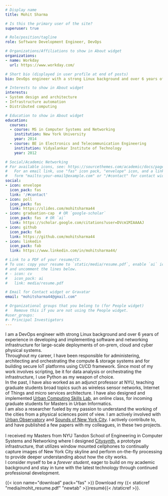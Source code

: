 ```yaml
---
# Display name
title: Mohit Sharma

# Is this the primary user of the site?
superuser: true

# Role/position/tagline
role: Software Development Engineer, DevOps

# Organizations/Affiliations to show in About widget
organizations:
- name: Workday
  url: https://www.workday.com/

# Short bio (displayed in user profile at end of posts)
bio: DevOps engineer with a strong Linux background and over 6 years of experience in developing and implementing software and networking infrastructure for large-scale deployments.

# Interests to show in About widget
interests:
- System design and architecture
- Infrastructure automation
- Distributed computing

# Education to show in About widget
education:
  courses:
  - course: MS in Computer Systems and Networking
    institution: New York University
    year: 2014
  - course: BE in Electronics and Telecommunication Engineering
    institution: Vidyalankar Institute of Technology
    year: 2012

# Social/Academic Networking
# For available icons, see: https://sourcethemes.com/academic/docs/page-builder/#icons
#   For an email link, use "fas" icon pack, "envelope" icon, and a link in the
#   form "mailto:your-email@example.com" or "/#contact" for contact widget.
social:
- icon: envelope
  icon_pack: fas
  link: '/#contact'
- icon: poll
  icon_pack: fas
  link: https://slides.com/mohitsharma44
- icon: graduation-cap  # OR `google-scholar`
  icon_pack: fas  # OR `ai`
  link: https://scholar.google.com/citations?user=DVcm1MIAAAAJ
- icon: github
  icon_pack: fab
  link: https://github.com/mohitsharma44
- icon: linkedin
  icon_pack: fab
  link: https://www.linkedin.com/in/mohitsharma44/

# Link to a PDF of your resume/CV.
# To use: copy your resume to `static/media/resume.pdf`, enable `ai` icons in `params.toml`, 
# and uncomment the lines below.
# - icon: cv
#   icon_pack: ai
#   link: media/resume.pdf

# Email for Contact widget or Gravatar
email: "mohitsharma44@gmail.com"

# Organizational groups that you belong to (for People widget)
#   Remove this if you are not using the People widget.
#user_groups:
#- Principal Investigators
---
```


I am a DevOps engineer with strong Linux background and over 6 years of experience in developing and implementing software and networking infrastructure for large-scale deployments of on-prem, cloud and cyber physical systems.
<br/>
Throughout my career, I have been responsible for administering, architecting and orchestrating the compute & storage systems and for building secure IoT platforms using CI/CD framework. Since most of my work involves scripting, be it for data analysis or orchestrating the infrastructure, I use Python as my weapon of choice.
<br/>
In the past, I have also worked as an adjunct professor at NYU, teaching graduate students broad topics such as wireless sensor networks, Internet of Things and micro services architecture. I have also designed and implemented [Urban Computing Skills Lab](https://ucsl.cusp.nyu.edu), an online class, for incoming graduate students for Masters in Urban Informatics.
<br/>
I am also a researcher fueled by my passion to understand the working of the cities from a physical sciences point of view. I am actively involved with [Urban Observatory](http://cuspuo.org) and [Sounds of New York City](https://sonycproject.com). I actively contribute to, and have published a few papers with my colleagues, in these two projects.
<br/><br/>
I received my Masters from NYU Tandon School of Engineering in Computer Systems and Networking where I designed [Citysynth](https://sharmamohit.com/work/project/citysynth/), a prototype infrastructure, that utilizes window mounted cellphones to continually capture images of New York City skyline and perform on-the-fly processing to provide deeper understanding about how the city works.
<br/>
I consider myself to be a *forever student*, eager to build on my academic background and stay in tune with the latest technology through continued professional development.

{{< icon name="download" pack="fas" >}} Download my {{< staticref "media/mohit_resume.pdf" "newtab" >}}resumé{{< /staticref >}}.
